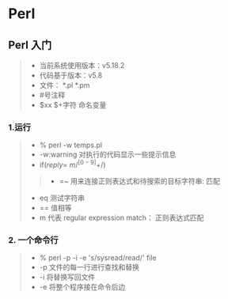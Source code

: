 # Perl

## Perl 入门

>* 当前系统使用版本：v5.18.2
>* 代码基于版本：v5.8
>* 文件： *.pl *.pm
>* #号注释
>* $xx $+字符 命名变量

### 1.运行

>* % perl -w temps.pl
>* -w:warning 对执行的代码显示一些提示信息
>* if($reply =~ m/^[0-9]+$/)
>>* =~ 用来连接正则表达式和待搜索的目标字符串: 匹配
>* eq 测试字符串
>* == 值相等
>* m 代表 regular expression match： 正则表达式匹配

### 2. 一个命令行

>* % perl -p -i -e 's/sysread/read/' file
>* -p 文件的每一行进行查找和替换
>* -i 将替换写回文件
>* -e 将整个程序接在命令后边